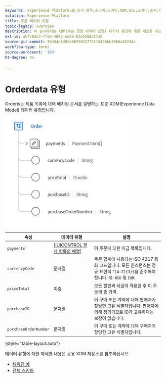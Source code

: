 ```yaml
---
keywords: Experience Platform;홈;인기 항목;스키마;스키마;XDM;필드;스키마;순서;데이터 유형;데이터 유형;데이터 유형;
solution: Experience Platform
title: 주문 데이터 유형
topic-legacy: overview
description: 이 문서에서는 XDM(주문 경험 데이터 모델) 데이터 유형에 대한 개요를 제공합니다.
exl-id: abfc6d53-ffe6-4692-ad65-03d556831fa0
source-git-commit: 39d04cf482e862569277211d465bb2060a49224a
workflow-type: tm+mt
source-wordcount: '189'
ht-degree: 4%

---
```


#  Orderdata 유형

 Orderis는 제품 목록에 대해 배치된 순서를 설명하는 표준 XDM(Experience Data Model) 데이터 유형입니다.

<img src="../images/data-types/order.PNG" width="400" /><br />

| 속성 | 데이터 유형 | 설명 |
| --- | --- | --- |
| `payments` | [[!UICONTROL 결제 항목의 배열]](./payment-item.md) | 이 주문에 대한 지급 목록입니다. |
| `currencyCode` | 문자열 | 주문 합계에 사용되는 ISO 4217 통화 코드입니다. 모든 인스턴스는 정규 표현식 `^[A-Z]{3}$`을 준수해야 합니다. 예: `USD` 및 `EUR`. |
| `priceTotal` | 이중 | 모든 할인과 세금이 적용된 후 이 주문의 총 가격. |
| `purchaseID` | 문자열 | 이 구매 또는 계약에 대해 판매자가 할당한 고유 식별자입니다. 판매자에 의해 정의되므로 ID가 고유하다는 보장이 없습니다. |
| `purchaseOrderNumber` | 문자열 | 이 구매 또는 계약에 대해 구매자가 할당한 고유 식별자입니다. |

{style=&quot;table-layout:auto&quot;}

데이터 유형에 대한 자세한 내용은 공용 XDM 저장소를 참조하십시오.

* [채워진 예](https://github.com/adobe/xdm/blob/master/components/datatypes/data/order.example.1.json)
* [전체 스키마](https://github.com/adobe/xdm/blob/master/components/datatypes/data/order.schema.json)
